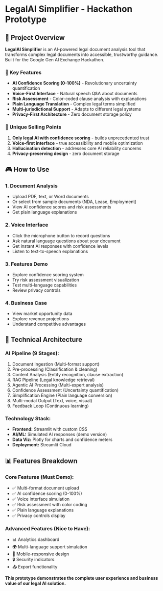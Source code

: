 # LegalAI Simplifier - Hackathon Prototype

## 🎯 Project Overview

**LegalAI Simplifier** is an AI-powered legal document analysis tool that transforms complex legal documents into accessible, trustworthy guidance. Built for the Google Gen AI Exchange Hackathon.

### 🚀 Key Features

- **AI Confidence Scoring (0-100%)** - Revolutionary uncertainty quantification
- **Voice-First Interface** - Natural speech Q&A about documents  
- **Risk Assessment** - Color-coded clause analysis with explanations
- **Plain Language Translation** - Complex legal terms simplified
- **Multi-jurisdictional Support** - Adapts to different legal systems
- **Privacy-First Architecture** - Zero document storage policy

### 🎨 Unique Selling Points

1. **Only legal AI with confidence scoring** - builds unprecedented trust
2. **Voice-first interface** - true accessibility and mobile optimization
3. **Hallucination detection** - addresses core AI reliability concerns
4. **Privacy-preserving design** - zero document storage


## 🎮 How to Use

### 1. Document Analysis
- Upload PDF, text, or Word documents
- Or select from sample documents (NDA, Lease, Employment)
- View AI confidence scores and risk assessments
- Get plain language explanations

### 2. Voice Interface
- Click the microphone button to record questions
- Ask natural language questions about your document
- Get instant AI responses with confidence levels
- Listen to text-to-speech explanations

### 3. Features Demo
- Explore confidence scoring system
- Try risk assessment visualization
- Test multi-language capabilities
- Review privacy controls

### 4. Business Case
- View market opportunity data
- Explore revenue projections
- Understand competitive advantages


## 🔧 Technical Architecture

### AI Pipeline (9 Stages):
1. Document Ingestion (Multi-format support)
2. Pre-processing (Classification & cleaning)
3. Content Analysis (Entity recognition, clause extraction)
4. RAG Pipeline (Legal knowledge retrieval)
5. Agentic AI Processing (Multi-expert analysis)
6. Confidence Assessment (Uncertainty quantification)
7. Simplification Engine (Plain language conversion)
8. Multi-modal Output (Text, voice, visual)
9. Feedback Loop (Continuous learning)

### Technology Stack:
- **Frontend:** Streamlit with custom CSS
- **AI/ML:** Simulated AI responses (demo version)
- **Data Viz:** Plotly for charts and confidence meters
- **Deployment:** Streamlit Cloud

## 📊 Features Breakdown

### Core Features (Must Demo):
- ✅ Multi-format document upload
- ✅ AI confidence scoring (0-100%)  
- ✅ Voice interface simulation
- ✅ Risk assessment with color coding
- ✅ Plain language explanations
- ✅ Privacy controls display

### Advanced Features (Nice to Have):
- 📊 Analytics dashboard
- 🌍 Multi-language support simulation
- 📱 Mobile-responsive design
- 🔒 Security indicators
- 📤 Export functionality

**This prototype demonstrates the complete user experience and business value of our legal AI solution.**


